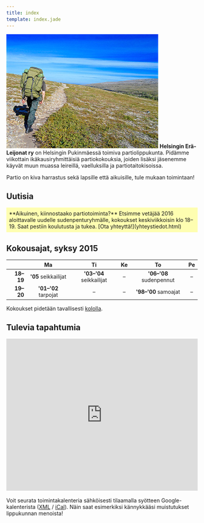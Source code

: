 ```yaml
---
title: index
template: index.jade
---
```


![Vaellus Paistuntureilla](paistunturi.jpg)
**Helsingin Erä-Leijonat ry** on Helsingin Pukinmäessä toimiva partiolippukunta. Pidämme viikottain ikäkausiryhmittäisiä partiokokouksia, joiden lisäksi jäsenemme käyvät muun muassa leireillä, vaelluksilla ja partiotaitokisoissa.

Partio on kiva harrastus sekä lapsille että aikuisille, tule mukaan toimintaan!

## Uutisia

<p style="background: rgba(255,255,0,.3);padding:.5em">
**Aikuinen, kiinnostaako partiotoiminta?**
Etsimme vetäjää 2016 aloittavalle uudelle sudenpenturyhmälle, kokoukset keskiviikkoisin klo 18–19. Saat pestiin koulutusta ja tukea. [Ota yhteyttä!](yhteystiedot.html)
</p>

## Kokousajat, syksy 2015

|           | Ma                   | Ti                       | Ke | To                      | Pe |
|----------:|:--------------------:|:------------------------:|:--:|:-----------------------:|:--:|
| **18–19** | **'05** seikkailijat | **'03–'04** seikkailijat | –  | **'06–'08** sudenpennut | –  |
| **19–20** | **'01–'02** tarpojat | –                        | –  | **'98–'00** samoajat    | –  |

Kokoukset pidetään tavallisesti [kololla](yhteystiedot.html#kolo).

## Tulevia tapahtumia

<iframe src="https://www.google.com/calendar/embed?mode=AGENDA&amp;title=%20&amp;height=400&amp;wkst=2&amp;bgcolor=%23eee&amp;src=uf6h5fqnsaf2fnrs6trs4906rk%40group.calendar.google.com&amp;color=%23B1440E&amp;ctz=Europe%2FHelsinki" width="100%" height="400" frameborder="0" scrolling="no"></iframe>

Voit seurata toimintakalenteria sähköisesti tilaamalla syötteen Google-kalenterista ([XML](https://www.google.com/calendar/feeds/uf6h5fqnsaf2fnrs6trs4906rk%40group.calendar.google.com/public/basic) / [iCal](https://www.google.com/calendar/ical/uf6h5fqnsaf2fnrs6trs4906rk%40group.calendar.google.com/public/basic.ics)). Näin saat esimerkiksi kännykkääsi muistutukset lippukunnan menoista!
